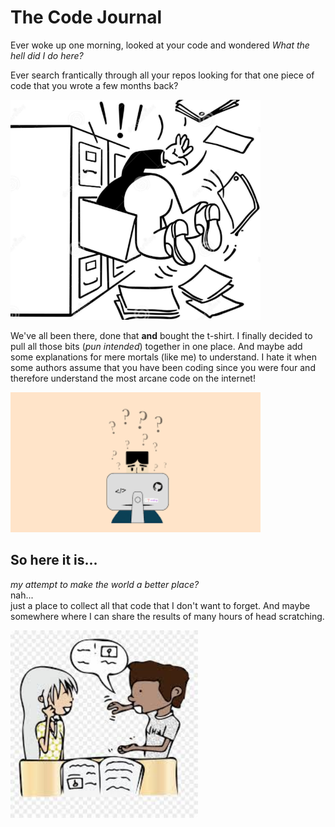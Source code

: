 # The Code Journal

Ever woke up one morning, looked at your code and wondered *What the hell did I do here?*

Ever search frantically through all your repos looking for that one piece of code that you wrote a few months back?


<img src="docs/assets/images/search.png" alt="Where is it?" width="400"/>


We've all been there, done that **and** bought the t-shirt. I finally decided to pull all those bits (*pun intended*) together in one place. And maybe add some explanations for mere mortals (like me) to understand. I hate it when some authors assume that you have been coding since you were four and therefore understand the most arcane code on the internet!


<img src="docs/assets/images/hard_to_understand.png" alt="WTF?" width="400"/>


## So here it is...  
*my attempt to make the world a better place?*  
nah...  
just a place to collect all that code that I don't want to forget. And maybe somewhere where I can share the results of many hours of head scratching.


<img src="docs/assets/images/share.jpg" alt="I hope that this helps" width="300"/>

